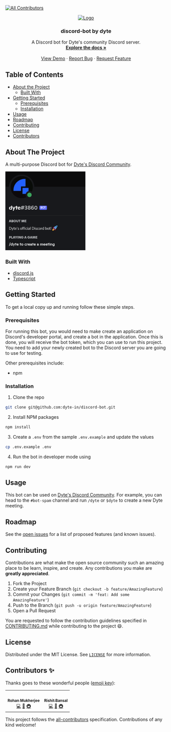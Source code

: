 <!-- PROJECT LOGO -->
<!-- ALL-CONTRIBUTORS-BADGE:START - Do not remove or modify this section -->
[![All Contributors](https://img.shields.io/badge/all_contributors-2-orange.svg?style=flat-square)](#contributors-)
<!-- ALL-CONTRIBUTORS-BADGE:END -->
<p align="center">
  <a href="https://dyte.in">
    <img src="https://dyte-uploads.s3.ap-south-1.amazonaws.com/dyte-logo-dark.svg" alt="Logo" width="80">
  </a>

  <h3 align="center">discord-bot by dyte</h3>

  <p align="center">
    A Discord bot for Dyte's community Discord server.
    <br />
    <a href="https://github.com/dyte-in/discord-bot"><strong>Explore the docs »</strong></a>
    <br />
    <br />
    <a href="https://community.dyte.io">View Demo</a>
    ·
    <a href="https://github.com/dyte-in/discord-bot/issues">Report Bug</a>
    ·
    <a href="https://github.com/dyte-in/discord-bot/issues">Request Feature</a>
  </p>
</p>




<!-- TABLE OF CONTENTS -->
## Table of Contents

* [About the Project](#about-the-project)
  * [Built With](#built-with)
* [Getting Started](#getting-started)
  * [Prerequisites](#prerequisites)
  * [Installation](#installation)
* [Usage](#usage)
* [Roadmap](#roadmap)
* [Contributing](#contributing)
* [License](#license)
* [Contributors](#contributors-)



<!-- ABOUT THE PROJECT -->
## About The Project

A multi-purpose Discord bot for [Dyte's Discord Community](https://community.dyte.io).

<img src="./images/bot.png" width="250"></img>

### Built With

* [discord.js](https://discord.js.org/#/)
* [Typescript](typescriptlang.org/)


<!-- GETTING STARTED -->
## Getting Started

To get a local copy up and running follow these simple steps.

### Prerequisites

For running this bot, you would need to make create an application on Discord's developer portal, and create a bot in the application. Once this is done, you will receive the bot token, which you can use to run this project. You need to add your newly created bot to the Discord server you are going to use for testing.

Other prerequisites include:
* npm

### Installation
 
1. Clone the repo
```sh
git clone git@github.com:dyte-in/discord-bot.git
```
2. Install NPM packages
```sh
npm install
```
3. Create a `.env` from the sample `.env.example` and update the values
```sh
cp .env.example .env
```
4. Run the bot in developer mode using
```sh
npm run dev
```


<!-- USAGE EXAMPLES -->
## Usage

This bot can be used on [Dyte's Discord Community](https://community.dyte.io). For example, you can head to the `#bot-spam` channel and run `/dyte` or `$dyte` to create a new Dyte meeting.


<!-- ROADMAP -->
## Roadmap

See the [open issues](https://github.com/dyte-in/discord-bot/issues) for a list of proposed features (and known issues).



<!-- CONTRIBUTING -->
## Contributing

Contributions are what make the open source community such an amazing place to be learn, inspire, and create. Any contributions you make are **greatly appreciated**.

1. Fork the Project
2. Create your Feature Branch (`git checkout -b feature/AmazingFeature`)
3. Commit your Changes (`git commit -m 'feat: Add some AmazingFeature'`)
4. Push to the Branch (`git push -u origin feature/AmazingFeature`)
5. Open a Pull Request

You are requested to follow the contribution guidelines specified in [CONTRIBUTING.md](./CONTRIBUTING.md) while contributing to the project :smile:.

<!-- LICENSE -->
## License

Distributed under the MIT License. See [`LICENSE`](./LICENSE) for more information.




<!-- MARKDOWN LINKS & IMAGES -->
<!-- https://www.markdownguide.org/basic-syntax/#reference-style-links -->

## Contributors ✨

Thanks goes to these wonderful people ([emoji key](https://allcontributors.org/docs/en/emoji-key)):

<!-- ALL-CONTRIBUTORS-LIST:START - Do not remove or modify this section -->
<!-- prettier-ignore-start -->
<!-- markdownlint-disable -->
<table>
  <tr>
    <td align="center"><a href="https://github.com/roerohan"><img src="https://avatars.githubusercontent.com/u/42958812?v=4?s=100" width="100px;" alt=""/><br /><sub><b>Rohan Mukherjee</b></sub></a><br /><a href="https://github.com/dyte-in/discord-bot/commits?author=roerohan" title="Code">💻</a> <a href="https://github.com/dyte-in/discord-bot/commits?author=roerohan" title="Documentation">📖</a> <a href="#infra-roerohan" title="Infrastructure (Hosting, Build-Tools, etc)">🚇</a></td>
    <td align="center"><a href="https://github.com/thebongy"><img src="https://avatars.githubusercontent.com/u/7080652?v=4?s=100" width="100px;" alt=""/><br /><sub><b>Rishit Bansal</b></sub></a><br /><a href="https://github.com/dyte-in/discord-bot/commits?author=thebongy" title="Code">💻</a> <a href="https://github.com/dyte-in/discord-bot/commits?author=thebongy" title="Documentation">📖</a> <a href="#infra-thebongy" title="Infrastructure (Hosting, Build-Tools, etc)">🚇</a></td>
  </tr>
</table>

<!-- markdownlint-restore -->
<!-- prettier-ignore-end -->

<!-- ALL-CONTRIBUTORS-LIST:END -->

This project follows the [all-contributors](https://github.com/all-contributors/all-contributors) specification. Contributions of any kind welcome!